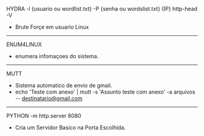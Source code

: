 HYDRA -l {usuario ou wordlist.txt} -P {senha ou wordslist.txt} {IP} http-head -V
- Brute Forçe em usuario Linux
---------------------------------------------------------------------------------
ENUM4LINUX
- enumera infomaçoes do sistema.
---------------------------------------------------------------------------------
MUTT
- Sistema automatico de envio de gmail.
- echo 'Teste com anexo' | mutt -s 'Assunto teste com anexo' -a arquivos -- destinatario@gmail.com
---------------------------------------------------------------------------------
PYTHON -m http.server 8080
- Cria um Servidor Basico na Porta Escolhida.
